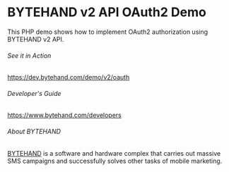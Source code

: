 # BYTEHAND v2 API OAuth2 Demo
This PHP demo shows how to implement OAuth2 authorization using BYTEHAND v2 API.

###### See it in Action
https://dev.bytehand.com/demo/v2/oauth

###### Developer's Guide
https://www.bytehand.com/developers

###### About BYTEHAND
[BYTEHAND](https://www.bytehand.com) is a software and hardware complex that carries out massive SMS campaigns and successfully solves other tasks of mobile marketing.
